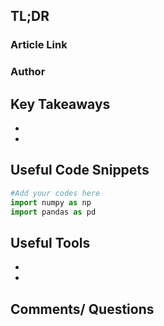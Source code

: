 ## TL;DR

### Article Link

### Author

## Key Takeaways
* 
* 

## Useful Code Snippets
```python
#Add your codes here
import numpy as np
import pandas as pd

```

## Useful Tools
* 
* 

## Comments/ Questions


